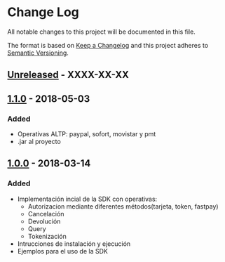 # Change Log
All notable changes to this project will be documented in this file.

The format is based on [Keep a Changelog](http://keepachangelog.com/)
and this project adheres to [Semantic Versioning](http://semver.org/).

## [Unreleased] - XXXX-XX-XX
## [1.1.0] - 2018-05-03
### Added
 - Operativas ALTP: paypal, sofort, movistar y pmt
 - .jar al proyecto

 
## [1.0.0] - 2018-03-14
### Added
- Implementación incial de la SDK con operativas:
	- Autorizacion mediante diferentes métodos(tarjeta, token, fastpay)
	- Cancelación
	- Devolución
	- Query
	- Tokenización
- Intrucciones de instalación y ejecución
- Ejemplos para el uso de la SDK


[Unreleased]: https://github.com/Sipay/java-sdk/compare/1.1.0...develop
[1.1.0]: https://github.com/Sipay/java-sdk/compare/1.0.0...1.1.0
[1.0.0]: https://github.com/Sipay/java-sdk/compare/738dac36fbd061fc11cdf99944694ff16852be43...1.0.0



